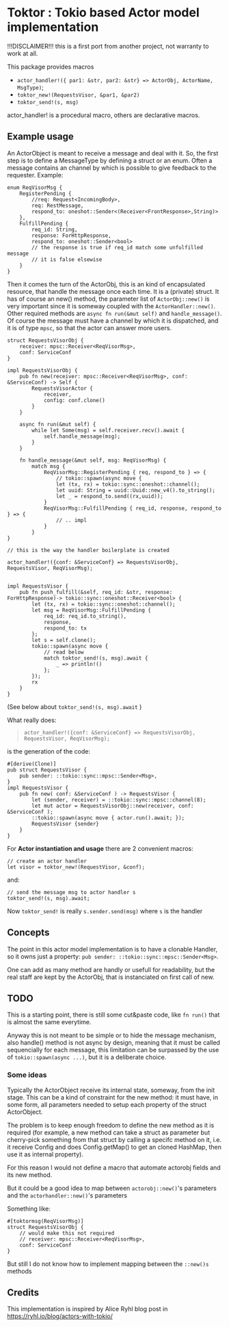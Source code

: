 # Toktor : Tokio based Actor model implementation

!!!DISCLAIMER!!! this is a first port from another project, not warranty to work at all.

This package provides macros

- `actor_handler!({ par1: &str, par2: &str} => ActorObj, ActorName, MsgType)`;
- `toktor_new!(RequestsVisor, &par1, &par2)`
- `toktor_send!(s, msg)`

actor_handler! is a procedural macro, others are declarative macros.

## Example usage

An ActorObject is meant to receive a message and deal with it.
So, the first step is to define a MessageType by defining a struct or an enum.
Often a message contains an channel by which is possible to give feedback to the requester.
Example:

```
enum ReqVisorMsg {
    RegisterPending {
        //req: Request<IncomingBody>,
        req: RestMessage,
        respond_to: oneshot::Sender<(Receiver<FrontResponse>,String)>
    },
    FulfillPending {
        req_id: String,
        response: ForHttpResponse,
        respond_to: oneshot::Sender<bool>
        // the response is true if req_id match some unfulfilled message
        // it is false elsewise
    }
}
```

Then it comes the turn of the ActorObj, this is an kind of encapsulated resource, that
handle the message once each time. It is a (private) struct.
It has of course an new() method, the parameter list of `ActorObj::new()` is very important since
it is someway coupled with the `ActorHandler::new()`.
Other required methods are `async fn run(&mut self)` and `handle_message()`.
Of course the message must have a channel by which it is dispatched, and it is of type `mpsc`,
so that the actor can answer more users.

```
struct RequestsVisorObj {
    receiver: mpsc::Receiver<ReqVisorMsg>,
    conf: ServiceConf
}

impl RequestsVisorObj {
    pub fn new(receiver: mpsc::Receiver<ReqVisorMsg>, conf: &ServiceConf) -> Self {
        RequestsVisorActor {
            receiver,
            config: conf.clone()
        }
    }

    async fn run(&mut self) {
        while let Some(msg) = self.receiver.recv().await {
            self.handle_message(msg);
        }
    }

    fn handle_message(&mut self, msg: ReqVisorMsg) {
        match msg {
            ReqVisorMsg::RegisterPending { req, respond_to } => {
                // tokio::spawn(async move {
                let (tx, rx) = tokio::sync::oneshot::channel();
                let uuid: String = uuid::Uuid::new_v4().to_string();
                let _ = respond_to.send((rx,uuid));
            }
            ReqVisorMsg::FulfillPending { req_id, response, respond_to } => {
                // .. impl
            }
        }
}

// this is the way the handler boilerplate is created

actor_handler!({conf: &ServiceConf} => RequestsVisorObj, RequestsVisor, ReqVisorMsg);


impl RequestsVisor {
    pub fn push_fulfill(&self, req_id: &str, response: ForHttpResponse)-> tokio::sync::oneshot::Receiver<bool> {
        let (tx, rx) = tokio::sync::oneshot::channel();
        let msg = ReqVisorMsg::FulfillPending {
            req_id: req_id.to_string(),
            response,
            respond_to: tx
        };
        let s = self.clone();
        tokio::spawn(async move {
            // read below
            match toktor_send!(s, msg).await {
                _ => println!()
            };
        });
        rx
    }
}
```

(See below about `toktor_send!(s, msg).await` )

What really does:
> `actor_handler!({conf: &ServiceConf} => RequestsVisorObj, RequestsVisor, ReqVisorMsg);`
 
is the generation of the code:
```
#[derive(Clone)]
pub struct RequestsVisor {
    pub sender: ::tokio::sync::mpsc::Sender<Msg>,
}
impl RequestsVisor {
    pub fn new( conf: &ServiceConf ) -> RequestsVisor {
        let (sender, receiver) = ::tokio::sync::mpsc::channel(8);
        let mut actor = RequestsVisorObj::new(receiver, conf: &ServiceConf );
        ::tokio::spawn(async move { actor.run().await; });
        RequestsVisor {sender}
    }
}
```

For **Actor instantiation and usage** there are 2 convenient macros:

```
// create an actor handler
let visor = toktor_new!(RequestVisor, &conf);
```

and:

```
// send the message msg to actor handler s
toktor_send!(s, msg).await;
```

Now `toktor_send!` is really `s.sender.send(msg)` where `s` is the handler

## Concepts

The point in this actor model implementation is to have a clonable Handler, so
it owns just a property: `pub sender: ::tokio::sync::mpsc::Sender<Msg>`.

One can add as many method are handly or usefull for readability, but the
real staff are kept by the ActorObj, that is instanciated on first call of new.


## TODO

This is a starting point, there is still some cut&paste code, like `fn run()` that is almost
the same everytime.

Anyway this is not meant to be simple or to hide the message mechanism, also handle() method
is not async by design, meaning that it must be called sequencially for each message,
this limitation can be surpassed by the use of `tokio::spawn(async ...)`,
but it is a deliberate choice.


### Some ideas

Typically the ActorObject receive its internal state, someway, from the init stage.
This can be a kind of constraint for the new method: it must have, in some form, all
parameters needed to setup each property of the struct ActorObject.

The problem is to keep enough freedom to define the new method as it is required
(for example, a new method can take a struct as parameter but cherry-pick something
from that struct by calling a specifc method on it, i.e. it receive Config and does
Config.getMap() to get an cloned HashMap, then use it as internal property).

For this reason I would not define a macro that automate actorobj fields and its new method.

But it could be a good idea to map between `actorobj::new()`'s parameters and
the `actorhandler::new()`'s parameters

Something like:

```
#[toktormsg(ReqVisorMsg)]
struct RequestsVisorObj {
    // would make this not required
    // receiver: mpsc::Receiver<ReqVisorMsg>,
    conf: ServiceConf
}
```

But still I do not know how to implement mapping between the `::new()s` methods


## Credits

This implementation is inspired by Alice Ryhl blog post in https://ryhl.io/blog/actors-with-tokio/


